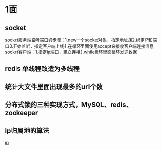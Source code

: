 # 1面
## socket
socket服务端监听端口的步骤：1.new一个socket对象，指定地址族2.绑定IP和端口3.开始监听，指定客户端上线4.在循环里面使用accept来接收客户端连接信息
socket客户端：1.指定ip端口，建立连接2.while循环里面循环发送数据
## redis 单线程改造为多线程
## 统计大文件里面出现最多的url个数
## 分布式锁的三种实现方式，MySQL、redis、zookeeper
## ip归属地的算法
[ip](https://blog.csdn.net/weixin_51414132/article/details/118109454)
